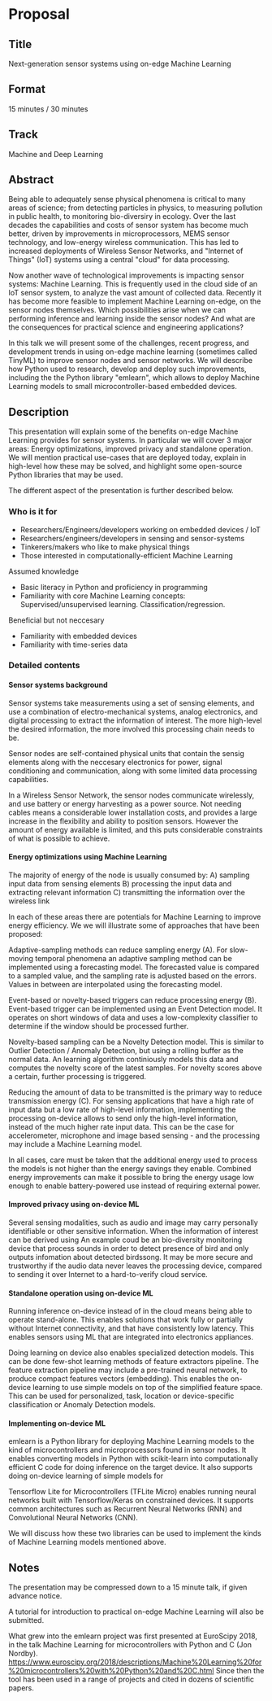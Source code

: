 
# Proposal

## Title
Next-generation sensor systems using on-edge Machine Learning

## Format
15 minutes / 30 minutes

## Track
Machine and Deep Learning

## Abstract

Being able to adequately sense physical phenomena is critical to many areas of science;
from detecting particles in physics, to measuring pollution in public health, to monitoring bio-diversiry in ecology.
Over the last decades the capabilities and costs of sensor system has become much better,
driven by improvements in microprocessors, MEMS sensor technology, and low-energy wireless communication.
This has led to increased deployments of Wireless Sensor Networks, and "Internet of Things" (IoT) systems
using a central "cloud" for data processing.

Now another wave of technological improvements is impacting sensor systems: Machine Learning.
This is frequently used in the cloud side of an IoT sensor system, to analyze the vast amount of collected data.
Recently it has become more feasible to implement Machine Learning on-edge, on the sensor nodes themselves.
Which possibilities arise when we can performing inference and learning inside the sensor nodes?
And what are the consequences for practical science and engineering applications?

In this talk we will present some of the challenges, recent progress, and development trends in using
on-edge machine learning (sometimes called TinyML) to improve sensor nodes and sensor networks.
We will describe how Python used to research, develop and deploy such improvements,
including the the Python library "emlearn", which allows to deploy Machine Learning models to small microcontroller-based embedded devices.

## Description

This presentation will explain some of the benefits on-edge
Machine Learning provides for sensor systems.
In particular we will cover 3 major areas:
Energy optimizations, improved privacy and standalone operation.
We will mention practical use-cases that are deployed today,
explain in high-level how these may be solved,
and highlight some open-source Python libraries that may be used.

The different aspect of the presentation is further described below.

### Who is it for

- Researchers/Engineers/developers working on embedded devices / IoT
- Researchers/engineers/developers in sensing and sensor-systems
- Tinkerers/makers who like to make physical things
- Those interested in computationally-efficient Machine Learning

Assumed knowledge

- Basic literacy in Python and proficiency in programming
- Familiarity with core Machine Learning concepts:
Supervised/unsupervised learning. Classification/regression.

Beneficial but not neccesary

- Familiarity with embedded devices
- Familiarity with time-series data

### Detailed contents

#### Sensor systems background

Sensor systems take measurements using a set of sensing elements,
and use a combination of electro-mechanical systems, analog electronics, and digital processing
to extract the information of interest.
The more high-level the desired information, the more involved this processing chain needs to be.

Sensor nodes are self-contained physical units
that contain the sensig elements along with the neccesary electronics for power, signal conditioning and communication,
along with some limited data processing capabilities.

In a Wireless Sensor Network, the sensor nodes communicate wirelessly,
and use battery or energy harvesting as a power source.
Not needing cables means a considerable lower installation costs,
and provides a large increase in the flexibility and ability to position sensors.
However the amount of energy available is limited,
and this puts considerable constraints of what is possible to achieve. 

#### Energy optimizations using Machine Learning

The majority of energy of the node is usually consumed by:
A) sampling input data from sensing elements
B) processing the input data and extracting relevant information
C) transmitting the information over the wireless link

In each of these areas there are potentials for Machine Learning to improve energy efficiency.
We we will illustrate some of approaches that have been proposed:

Adaptive-sampling methods can reduce sampling energy (A).
For slow-moving temporal phenomena an adaptive sampling method can be implemented using a forecasting model.
The forecasted value is compared to a sampled value, and the sampling rate is adjusted based on the errors. 
Values in between are interpolated using the forecasting model.

Event-based or novelty-based triggers can reduce processing energy (B).
Event-based trigger can be implemented using an Event Detection model.
It operates on short windows of data and uses a low-complexity classifier to determine if the window should be processed further.

Novelty-based sampling can be a Novelty Detection model.
This is similar to Outlier Detection / Anomaly Detection, but using a rolling buffer as the normal data.
An learning algorithm continiously models this data and computes the novelty score of the latest samples.
For novelty scores above a certain, further processing is triggered.

Reducing the amount of data to be transmitted is the primary way to reduce transmission energy (C).
For sensing applications that have a high rate of input data
but a low rate of high-level information, implementing the processing on-device
allows to send only the high-level information, instead of the much higher rate input data.
This can be the case for accelerometer, microphone and image based sensing - and the processing may include a Machine Learning model.

In all cases, care must be taken that the additional energy used to process the models
is not higher than the energy savings they enable.
Combined energy improvements can make it possible to bring
the energy usage low enough to enable battery-powered use instead of requiring external power.

#### Improved privacy using on-device ML

Several sensing modalities, such as audio and image
may carry personally identifiable or other sensitive information.
When the information of interest can be derived using
An example coud be an bio-diversity monitoring device that process sounds
in order to detect presence of bird and only outputs infomation about detected birdssong.
It may be more secure and trustworthy if the audio data never leaves
the processing device, compared to sending it over Internet to a hard-to-verify cloud service.

#### Standalone operation using on-device ML

Running inference on-device instead of in the cloud means being able to operate stand-alone.
This enables solutions that work fully or partially without Internet connectivity,
and that have consistently low latency.
This enables sensors using ML that are integrated into electronics appliances.

Doing learning on device also enables specialized detection models.
This can be done few-shot learning methods of feature extractors pipeline.
The feature extraction pipeline may include a pre-trained neural network,
to produce compact features vectors (embedding).
This enables the on-device learning to use simple models on top of the simplified feature space.
This can be used for personalized, task, location or device-specific classification or Anomaly Detection models.

#### Implementing on-device ML

emlearn is a Python library for deploying Machine Learning models to
the kind of microcontrollers and microprocessors found in sensor nodes.
It enables converting models in Python with scikit-learn into computationally efficient C code for doing inference on the target device.
It also supports doing on-device learning of simple models for

Tensorflow Lite for Microcontrollers (TFLite Micro) enables running neural networks built
with Tensorflow/Keras on constrained devices.
It supports common architectures such as Recurrent Neural Networks (RNN) and Convolutional Neural Networks (CNN).

We will discuss how these two libraries can be used to implement the kinds of Machine Learning models mentioned above.

## Notes

The presentation may be compressed down to a 15 minute talk, if given advance notice.

A tutorial for introduction to practical on-edge Machine Learning will also be submitted.

What grew into the emlearn project was first presented at EuroScipy 2018,
in the talk Machine Learning for microcontrollers with Python and C (Jon Nordby). 
https://www.euroscipy.org/2018/descriptions/Machine%20Learning%20for%20microcontrollers%20with%20Python%20and%20C.html
Since then the tool has been used in a range of projects and cited in dozens of scientific papers.



